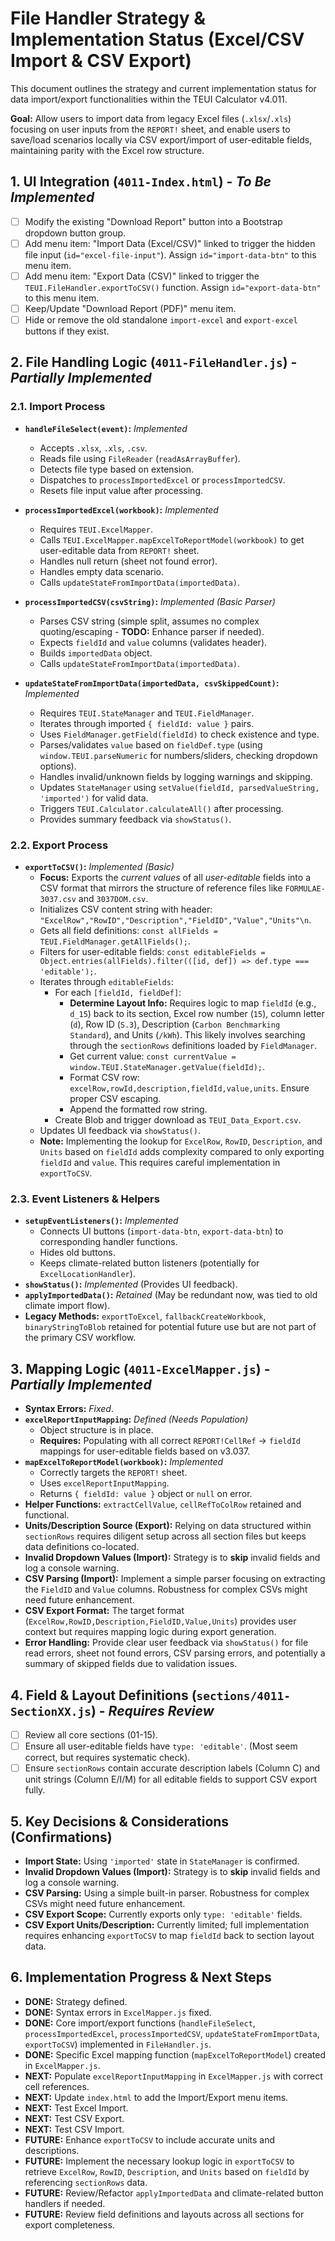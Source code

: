 # File Handler Strategy & Implementation Status (Excel/CSV Import & CSV Export)

This document outlines the strategy and current implementation status for data import/export functionalities within the TEUI Calculator v4.011.

**Goal:** Allow users to import data from legacy Excel files (`.xlsx`/`.xls`) focusing on user inputs from the `REPORT!` sheet, and enable users to save/load scenarios locally via CSV export/import of user-editable fields, maintaining parity with the Excel row structure.

## 1. UI Integration (`4011-Index.html`) - *To Be Implemented*

-   [ ] Modify the existing "Download Report" button into a Bootstrap dropdown button group.
-   [ ] Add menu item: "Import Data (Excel/CSV)" linked to trigger the hidden file input (`id="excel-file-input"`). Assign `id="import-data-btn"` to this menu item.
-   [ ] Add menu item: "Export Data (CSV)" linked to trigger the `TEUI.FileHandler.exportToCSV()` function. Assign `id="export-data-btn"` to this menu item.
-   [ ] Keep/Update "Download Report (PDF)" menu item.
-   [ ] Hide or remove the old standalone `import-excel` and `export-excel` buttons if they exist.

## 2. File Handling Logic (`4011-FileHandler.js`) - *Partially Implemented*

### 2.1. Import Process

-   **`handleFileSelect(event)`:** *Implemented*
    -   Accepts `.xlsx`, `.xls`, `.csv`.
    -   Reads file using `FileReader` (`readAsArrayBuffer`).
    -   Detects file type based on extension.
    -   Dispatches to `processImportedExcel` or `processImportedCSV`.
    -   Resets file input value after processing.

-   **`processImportedExcel(workbook)`:** *Implemented*
    -   Requires `TEUI.ExcelMapper`.
    -   Calls `TEUI.ExcelMapper.mapExcelToReportModel(workbook)` to get user-editable data from `REPORT!` sheet.
    -   Handles null return (sheet not found error).
    -   Handles empty data scenario.
    -   Calls `updateStateFromImportData(importedData)`.

-   **`processImportedCSV(csvString)`:** *Implemented (Basic Parser)*
    -   Parses CSV string (simple split, assumes no complex quoting/escaping - **TODO:** Enhance parser if needed).
    -   Expects `fieldId` and `value` columns (validates header).
    -   Builds `importedData` object.
    -   Calls `updateStateFromImportData(importedData)`.

-   **`updateStateFromImportData(importedData, csvSkippedCount)`:** *Implemented*
    -   Requires `TEUI.StateManager` and `TEUI.FieldManager`.
    -   Iterates through imported `{ fieldId: value }` pairs.
    -   Uses `FieldManager.getField(fieldId)` to check existence and type.
    -   Parses/validates `value` based on `fieldDef.type` (using `window.TEUI.parseNumeric` for numbers/sliders, checking dropdown options).
    -   Handles invalid/unknown fields by logging warnings and skipping.
    -   Updates `StateManager` using `setValue(fieldId, parsedValueString, 'imported')` for valid data.
    -   Triggers `TEUI.Calculator.calculateAll()` after processing.
    -   Provides summary feedback via `showStatus()`.

### 2.2. Export Process

-   **`exportToCSV()`:** *Implemented (Basic)*
    -   **Focus:** Exports the *current values* of all *user-editable* fields into a CSV format that mirrors the structure of reference files like `FORMULAE-3037.csv` and `3037DOM.csv`.
    -   Initializes CSV content string with header: `"ExcelRow","RowID","Description","FieldID","Value","Units"\n`.
    -   Gets all field definitions: `const allFields = TEUI.FieldManager.getAllFields();`.
    -   Filters for user-editable fields: `const editableFields = Object.entries(allFields).filter(([id, def]) => def.type === 'editable');`.
    -   Iterates through `editableFields`:
        -   For each `[fieldId, fieldDef]`:
            -   **Determine Layout Info:** Requires logic to map `fieldId` (e.g., `d_15`) back to its section, Excel row number (`15`), column letter (`d`), Row ID (`S.3`), Description (`Carbon Benchmarking Standard`), and Units (`/kWh`). This likely involves searching through the `sectionRows` definitions loaded by `FieldManager`.
            -   Get current value: `const currentValue = window.TEUI.StateManager.getValue(fieldId);`.
            -   Format CSV row: `excelRow,rowId,description,fieldId,value,units`. Ensure proper CSV escaping.
            -   Append the formatted row string.
        -   Create Blob and trigger download as `TEUI_Data_Export.csv`.
    -   Updates UI feedback via `showStatus()`.
    -   **Note:** Implementing the lookup for `ExcelRow`, `RowID`, `Description`, and `Units` based on `fieldId` adds complexity compared to only exporting `fieldId` and `value`. This requires careful implementation in `exportToCSV`.

### 2.3. Event Listeners & Helpers

-   **`setupEventListeners()`:** *Implemented*
    -   Connects UI buttons (`import-data-btn`, `export-data-btn`) to corresponding handler functions.
    -   Hides old buttons.
    -   Keeps climate-related button listeners (potentially for `ExcelLocationHandler`).
-   **`showStatus()`:** *Implemented* (Provides UI feedback).
-   **`applyImportedData()`:** *Retained* (May be redundant now, was tied to old climate import flow).
-   **Legacy Methods:** `exportToExcel`, `fallbackCreateWorkbook`, `binaryStringToBlob` retained for potential future use but are not part of the primary CSV workflow.

## 3. Mapping Logic (`4011-ExcelMapper.js`) - *Partially Implemented*

-   **Syntax Errors:** *Fixed*.
-   **`excelReportInputMapping`:** *Defined (Needs Population)*
    -   Object structure is in place.
    -   **Requires:** Populating with all correct `REPORT!CellRef` -> `fieldId` mappings for user-editable fields based on v3.037.
-   **`mapExcelToReportModel(workbook)`:** *Implemented*
    -   Correctly targets the `REPORT!` sheet.
    -   Uses `excelReportInputMapping`.
    -   Returns `{ fieldId: value }` object or `null` on error.
-   **Helper Functions:** `extractCellValue`, `cellRefToColRow` retained and functional.
-   **Units/Description Source (Export):** Relying on data structured within `sectionRows` requires diligent setup across all section files but keeps data definitions co-located.
-   **Invalid Dropdown Values (Import):** Strategy is to **skip** invalid fields and log a console warning.
-   **CSV Parsing (Import):** Implement a simple parser focusing on extracting the `FieldID` and `Value` columns. Robustness for complex CSVs might need future enhancement.
-   **CSV Export Format:** The target format (`ExcelRow,RowID,Description,FieldID,Value,Units`) provides user context but requires mapping logic during export generation.
-   **Error Handling:** Provide clear user feedback via `showStatus()` for file read errors, sheet not found errors, CSV parsing errors, and potentially a summary of skipped fields due to validation issues.

## 4. Field & Layout Definitions (`sections/4011-SectionXX.js`) - *Requires Review*

-   [ ] Review all core sections (01-15).
-   [ ] Ensure all user-editable fields have `type: 'editable'`. (Most seem correct, but requires systematic check).
-   [ ] Ensure `sectionRows` contain accurate description labels (Column C) and unit strings (Column E/I/M) for all editable fields to support CSV export fully.

## 5. Key Decisions & Considerations (Confirmations)

-   **Import State:** Using `'imported'` state in `StateManager` is confirmed.
-   **Invalid Dropdown Values (Import):** Strategy is to **skip** invalid fields and log a console warning.
-   **CSV Parsing:** Using a simple built-in parser. Robustness for complex CSVs might need future enhancement.
-   **CSV Export Scope:** Currently exports only `type: 'editable'` fields.
-   **CSV Export Units/Description:** Currently limited; full implementation requires enhancing `exportToCSV` to map `fieldId` back to section layout data.

## 6. Implementation Progress & Next Steps

-   **DONE:** Strategy defined.
-   **DONE:** Syntax errors in `ExcelMapper.js` fixed.
-   **DONE:** Core import/export functions (`handleFileSelect`, `processImportedExcel`, `processImportedCSV`, `updateStateFromImportData`, `exportToCSV`) implemented in `FileHandler.js`.
-   **DONE:** Specific Excel mapping function (`mapExcelToReportModel`) created in `ExcelMapper.js`.
-   **NEXT:** Populate `excelReportInputMapping` in `ExcelMapper.js` with correct cell references.
-   **NEXT:** Update `index.html` to add the Import/Export menu items.
-   **NEXT:** Test Excel Import.
-   **NEXT:** Test CSV Export.
-   **NEXT:** Test CSV Import.
-   **FUTURE:** Enhance `exportToCSV` to include accurate units and descriptions.
-   **FUTURE:** Implement the necessary lookup logic in `exportToCSV` to retrieve `ExcelRow`, `RowID`, `Description`, and `Units` based on `fieldId` by referencing `sectionRows` data.
-   **FUTURE:** Review/Refactor `applyImportedData` and climate-related button handlers if needed.
-   **FUTURE:** Review field definitions and layouts across all sections for export completeness. 